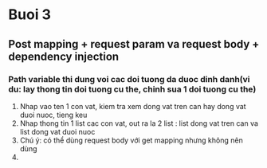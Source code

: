 # Buoi 3
## Post mapping + request param va request body + dependency injection
### Path variable thi dung voi cac doi tuong da duoc dinh danh(vi du: lay thong tin doi tuong cu the, chinh sua 1 doi tuong cu the)
1. Nhap vao ten 1 con vat, kiem tra xem dong vat tren can hay dong vat duoi nuoc, tieng keu
2. Nhap thong tin 1 list cac con vat, out ra la 2 list : list dong vat tren can va list dong vat duoi nuoc
3. Chú ý: có thể dùng request body với get mapping nhưng không nên dùng
4. 